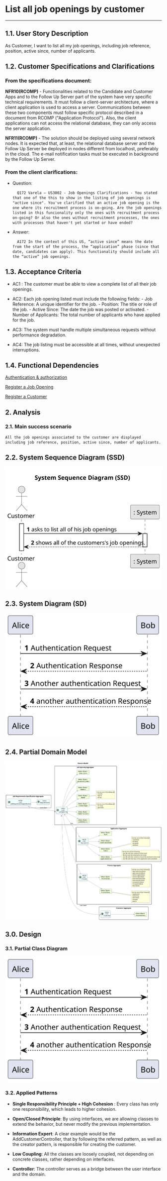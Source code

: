 # List all job openings by customer

------------------------------

## 1.1. User Story Description

As Customer, I want to list all my job openings, including job reference, position, active since, number of applicants.

## 1.2. Customer Specifications and Clarifications

### From the specifications document:

**NFR10(RCOMP)** - Functionalities related to the Candidate and Customer Apps and to
the Follow Up Server part of the system have very specific technical requirements. It
must follow a client-server architecture, where a client application is used to access a
server. Communications between these two components must follow specific protocol
described in a document from RCOMP ("Application Protocol"). Also, the client applications can not access the relational database, they can only access the server application.

**NFR11(RCOMP)** - The solution should be deployed using several network nodes. It is
expected that, at least, the relational database server and the Follow Up Server be deployed in nodes different from localhost, preferably in the cloud. The e-mail notification
tasks must be executed in background by the Follow Up Server.

### From the client clarifications:

* Question:

        Q172 Varela – US3002 - Job Openings Clarifications - You stated that one of the this to show in the listing of job openings is "active since". You've clarified that an active job opening is the one where its recruitment process is on-going. Are the job openings listed in this funcionality only the ones with recruitment process on-going? Or also the ones without recruitment processes, the ones with processes that haven't yet started or have ended?

* Answer:

        A172 In the context of this US, “active since” means the date from the start of the process, the “application” phase (since that date, candidates can apply). This functionality should include all the “active” job openings.

## 1.3. Acceptance Criteria

* AC1 : The customer must be able to view a complete list of all their job openings.

* AC2: Each job opening listed must include the following fields:
      - Job Reference: A unique identifier for the job.
      - Position: The title or role of the job.
      - Active Since: The date the job was posted or activated.
      - Number of Applicants: The total number of applicants who have applied for the job.

* AC3: The system must handle multiple simultaneous requests without performance degradation.

* AC4: The job listing must be accessible at all times, without unexpected interruptions.

## 1.4. Functional Dependencies

[Authentication & authorization](..%2F..%2FSprintB%2Fauthentication-and-authorization)

[Register a Job Opening](..%2F..%2FSprintB%2Fadd-jobOpening)

[Register a Customer](..%2F..%2FSprintB%2Fregister-a-customer)

## 2. Analysis

### 2.1. Main success scenario

    All the job openings associated to the customer are displayed including job reference, position, active since, number of applicants.

## 2.2. System Sequence Diagram (SSD)

![system-sequence-diagram.svg](system-sequence-diagram.svg)

## 2.3. System Diagram (SD)

![sequence-diagram.svg](sequence-diagram.svg)

## 2.4. Partial Domain Model

![domain-model.svg](domain-model.svg)

## 3.0. Design

### 3.1. Partial Class Diagram

![class-diagram.svg](class-diagram.svg)

### 3.2. Applied Patterns

- **Single Responsibility Principle + High Cohesion** : Every class has only one responsibility, which leads to higher cohesion.

- **Open/Closed Principle**: By using interfaces, we are allowing classes to extend the behavior, but never modify the previous implementation.

- **Information Expert**: A clear example would be the AddCustomerController, that by following the referred pattern, as well as the creator pattern, is responsible for creating the customer.

- **Low Coupling**: All the classes are loosely coupled, not depending on concrete classes, rather depending on interfaces.

- **Controller**: The controller serves as a bridge between the user interface and the domain.